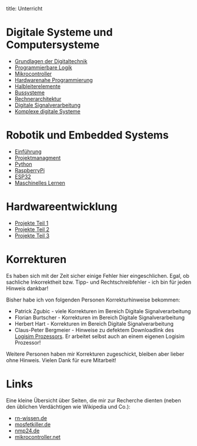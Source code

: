 title: Unterricht

# Digitale Systeme und Computersysteme
* [Grundlagen der Digitaltechnik](dic/grundlagen_der_digitaltechnik/uebersicht.html)
* [Programmierbare Logik](dic/programmierbare_logik/uebersicht.html)
* [Mikrocontroller](dic/mikrocontroller/uebersicht.html)
* [Hardwarenahe Programmierung](dic/hardwarenahe_programmierung/uebersicht.html)
* [Halbleiterelemente](dic/halbleiterelemente/uebersicht.html)
* [Bussysteme](dic/bussysteme/uebersicht.html)
* [Rechnerarchitektur](dic/rechnerarchitektur/uebersicht.html)
* [Digitale Signalverarbeitung](dic/digitale_signalverarbeitung/uebersicht.html)
* [Komplexe digitale Systeme](dic/komplexe_digitale_systeme/uebersicht.html)

# Robotik und Embedded Systems
* [Einführung](wdic/einfuehrung/wdic.html)
* [Projektmanagment](wdic/projektmanagment/uebersicht.html)
* [Python](wdic/python/uebersicht.html)
* [RaspberryPi](wdic/raspberry.html)
* [ESP32](wdic/esp32/installation.html)
* [Maschinelles Lernen](wdic/maschinelles_lernen/uebersicht.html)

# Hardwareentwicklung
* [Projekte Teil 1](hwe/teil1/uebersicht.html)
* [Projekte Teil 2](hwe/teil2/uebersicht.html)
* [Projekte Teil 3](hwe/teil3/uebersicht.html)

# Korrekturen
Es haben sich mit der Zeit sicher einige Fehler hier eingeschlichen. Egal, ob sachliche Inkorrektheit bzw. Tipp- und
Rechtschreibfehler - ich bin für jeden Hinweis dankbar!

Bisher habe ich von folgenden Personen Korrekturhinweise bekommen:

* Patrick Zgubic - viele Korrekturen im Bereich Digitale Signalverarbeitung
* Florian Burtscher - Korrekturen im Bereich Digitale Signalverarbeitung
* Herbert Hart - Korrekturen im Bereich Digitale Signalverarbeitung
* Claus-Peter Bergmeier - Hinweise zu defektem Downloadlink des [Logisim Prozessors](dic/rechnerarchitektur/logisim_prozessor.html). Er arbeitet selbst auch an einem eigenen Logisim Prozessor!

Weitere Personen haben mir Korrekturen zugeschickt, bleiben aber lieber ohne Hinweis. Vielen Dank für eure Mitarbeit!

# Links
Eine kleine Übersicht über Seiten, die mir zur Recherche dienten (neben den üblichen Verdächtigen wie Wikipedia und Co.):

* [rn-wissen.de](https://rn-wissen.de/wiki/index.php?title=Hauptseite)
* [mosfetkiller.de](https://mosfetkiller.de/)
* [nmp24.de](http://nmp24.de/)
* [mikrocontroller.net](https://www.mikrocontroller.net/)
